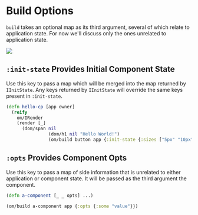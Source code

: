 # Build Options

`build` takes an optional map as its third argument, several of which relate to application state. For now we'll discuss only the ones unrelated to application state.

![](https://encrypted-tbn0.gstatic.com/images?q=tbn:ANd9GcQYNg66hyNwnjppzf3J0EUBypMSVjTMD2aGLgyrwZw8Idm2QHBDKA)


## `:init-state` Provides Initial Component State

Use this key to pass a map which will be merged into the map returned by `IInitState`. Any keys returned by `IInitState` will override the same keys present in `:init-state`.

```clojure
(defn hello-cp [app owner]
  (reify
    om/IRender
    (render [_]
      (dom/span nil
                (dom/h1 nil "Hello World!")
                (om/build button app {:init-state {:sizes ["5px" "10px"]}})))))
```



## `:opts` Provides Component Opts

Use this key to pass a map of side information that is unrelated to either application or component state. It will be passed as the third argument the component.

```clojure
(defn a-component [_ _ opts] ...)

(om/build a-component app {:opts {:some "value"}})
```

